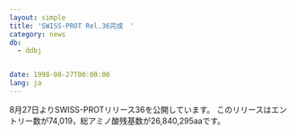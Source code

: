 ```yaml
---
layout: simple
title: 'SWISS-PROT Rel.36完成　'
category: news
db:
  - ddbj


date: 1998-08-27T00:00:00
lang: ja
---
```


8月27日よりSWISS-PROTリリース36を公開しています。 このリリースはエントリー数が74,019，総アミノ酸残基数が26,840,295aaです。

